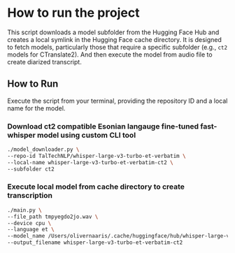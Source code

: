 # How to run the project

This script downloads a model subfolder from the Hugging Face Hub and creates a local symlink in the Hugging Face cache directory. It is designed to fetch models, particularly those that require a specific subfolder (e.g., `ct2` models for CTranslate2).
And then execute the model from audio file to create diarized transcript.

## How to Run

Execute the script from your terminal, providing the repository ID and a local name for the model.

### Download ct2 compatible Esonian langauge fine-tuned fast-whisper model using custom CLI tool

```bash
./model_downloader.py \
--repo-id TalTechNLP/whisper-large-v3-turbo-et-verbatim \
--local-name whisper-large-v3-turbo-et-verbatim-ct2 \
--subfolder ct2
```

### Execute local model from cache directory to create transcription
```bash
./main.py \
--file_path tmpyegdo2jo.wav \
--device cpu \
--language et \
--model_name /Users/olivernaaris/.cache/huggingface/hub/whisper-large-v3-turbo-et-verbatim-ct2/ct2 \
--output_filename whisper-large-v3-turbo-et-verbatim-ct2
```
